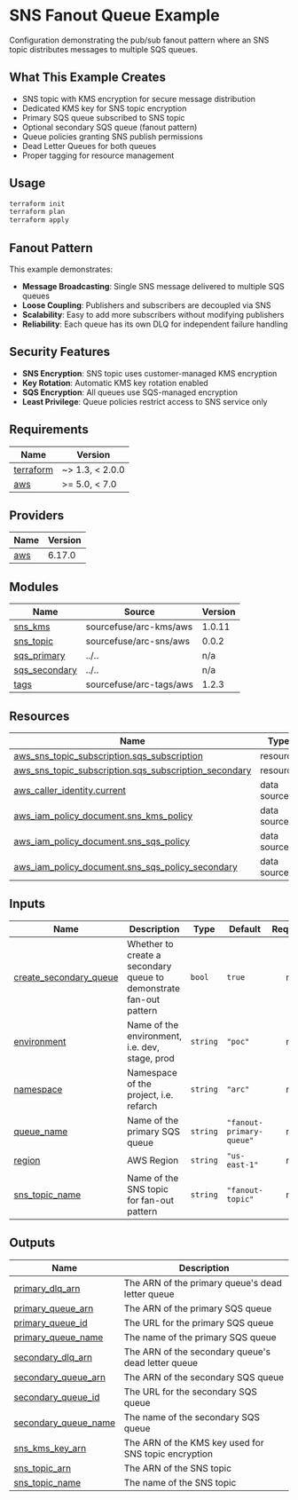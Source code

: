 # SNS Fanout Queue Example

Configuration demonstrating the pub/sub fanout pattern where an SNS topic distributes messages to multiple SQS queues.

## What This Example Creates

- SNS topic with KMS encryption for secure message distribution
- Dedicated KMS key for SNS topic encryption
- Primary SQS queue subscribed to SNS topic
- Optional secondary SQS queue (fanout pattern)
- Queue policies granting SNS publish permissions
- Dead Letter Queues for both queues
- Proper tagging for resource management

## Usage

```bash
terraform init
terraform plan
terraform apply
```

## Fanout Pattern

This example demonstrates:
- **Message Broadcasting**: Single SNS message delivered to multiple SQS queues
- **Loose Coupling**: Publishers and subscribers are decoupled via SNS
- **Scalability**: Easy to add more subscribers without modifying publishers
- **Reliability**: Each queue has its own DLQ for independent failure handling

## Security Features

- **SNS Encryption**: SNS topic uses customer-managed KMS encryption
- **Key Rotation**: Automatic KMS key rotation enabled
- **SQS Encryption**: All queues use SQS-managed encryption
- **Least Privilege**: Queue policies restrict access to SNS service only

<!-- BEGINNING OF PRE-COMMIT-TERRAFORM DOCS HOOK -->
## Requirements

| Name | Version |
|------|---------|
| <a name="requirement_terraform"></a> [terraform](#requirement\_terraform) | ~> 1.3, < 2.0.0 |
| <a name="requirement_aws"></a> [aws](#requirement\_aws) | >= 5.0, < 7.0 |

## Providers

| Name | Version |
|------|---------|
| <a name="provider_aws"></a> [aws](#provider\_aws) | 6.17.0 |

## Modules

| Name | Source | Version |
|------|--------|---------|
| <a name="module_sns_kms"></a> [sns\_kms](#module\_sns\_kms) | sourcefuse/arc-kms/aws | 1.0.11 |
| <a name="module_sns_topic"></a> [sns\_topic](#module\_sns\_topic) | sourcefuse/arc-sns/aws | 0.0.2 |
| <a name="module_sqs_primary"></a> [sqs\_primary](#module\_sqs\_primary) | ../.. | n/a |
| <a name="module_sqs_secondary"></a> [sqs\_secondary](#module\_sqs\_secondary) | ../.. | n/a |
| <a name="module_tags"></a> [tags](#module\_tags) | sourcefuse/arc-tags/aws | 1.2.3 |

## Resources

| Name | Type |
|------|------|
| [aws_sns_topic_subscription.sqs_subscription](https://registry.terraform.io/providers/hashicorp/aws/latest/docs/resources/sns_topic_subscription) | resource |
| [aws_sns_topic_subscription.sqs_subscription_secondary](https://registry.terraform.io/providers/hashicorp/aws/latest/docs/resources/sns_topic_subscription) | resource |
| [aws_caller_identity.current](https://registry.terraform.io/providers/hashicorp/aws/latest/docs/data-sources/caller_identity) | data source |
| [aws_iam_policy_document.sns_kms_policy](https://registry.terraform.io/providers/hashicorp/aws/latest/docs/data-sources/iam_policy_document) | data source |
| [aws_iam_policy_document.sns_sqs_policy](https://registry.terraform.io/providers/hashicorp/aws/latest/docs/data-sources/iam_policy_document) | data source |
| [aws_iam_policy_document.sns_sqs_policy_secondary](https://registry.terraform.io/providers/hashicorp/aws/latest/docs/data-sources/iam_policy_document) | data source |

## Inputs

| Name | Description | Type | Default | Required |
|------|-------------|------|---------|:--------:|
| <a name="input_create_secondary_queue"></a> [create\_secondary\_queue](#input\_create\_secondary\_queue) | Whether to create a secondary queue to demonstrate fan-out pattern | `bool` | `true` | no |
| <a name="input_environment"></a> [environment](#input\_environment) | Name of the environment, i.e. dev, stage, prod | `string` | `"poc"` | no |
| <a name="input_namespace"></a> [namespace](#input\_namespace) | Namespace of the project, i.e. refarch | `string` | `"arc"` | no |
| <a name="input_queue_name"></a> [queue\_name](#input\_queue\_name) | Name of the primary SQS queue | `string` | `"fanout-primary-queue"` | no |
| <a name="input_region"></a> [region](#input\_region) | AWS Region | `string` | `"us-east-1"` | no |
| <a name="input_sns_topic_name"></a> [sns\_topic\_name](#input\_sns\_topic\_name) | Name of the SNS topic for fan-out pattern | `string` | `"fanout-topic"` | no |

## Outputs

| Name | Description |
|------|-------------|
| <a name="output_primary_dlq_arn"></a> [primary\_dlq\_arn](#output\_primary\_dlq\_arn) | The ARN of the primary queue's dead letter queue |
| <a name="output_primary_queue_arn"></a> [primary\_queue\_arn](#output\_primary\_queue\_arn) | The ARN of the primary SQS queue |
| <a name="output_primary_queue_id"></a> [primary\_queue\_id](#output\_primary\_queue\_id) | The URL for the primary SQS queue |
| <a name="output_primary_queue_name"></a> [primary\_queue\_name](#output\_primary\_queue\_name) | The name of the primary SQS queue |
| <a name="output_secondary_dlq_arn"></a> [secondary\_dlq\_arn](#output\_secondary\_dlq\_arn) | The ARN of the secondary queue's dead letter queue |
| <a name="output_secondary_queue_arn"></a> [secondary\_queue\_arn](#output\_secondary\_queue\_arn) | The ARN of the secondary SQS queue |
| <a name="output_secondary_queue_id"></a> [secondary\_queue\_id](#output\_secondary\_queue\_id) | The URL for the secondary SQS queue |
| <a name="output_secondary_queue_name"></a> [secondary\_queue\_name](#output\_secondary\_queue\_name) | The name of the secondary SQS queue |
| <a name="output_sns_kms_key_arn"></a> [sns\_kms\_key\_arn](#output\_sns\_kms\_key\_arn) | The ARN of the KMS key used for SNS topic encryption |
| <a name="output_sns_topic_arn"></a> [sns\_topic\_arn](#output\_sns\_topic\_arn) | The ARN of the SNS topic |
| <a name="output_sns_topic_name"></a> [sns\_topic\_name](#output\_sns\_topic\_name) | The name of the SNS topic |
<!-- END OF PRE-COMMIT-TERRAFORM DOCS HOOK -->
